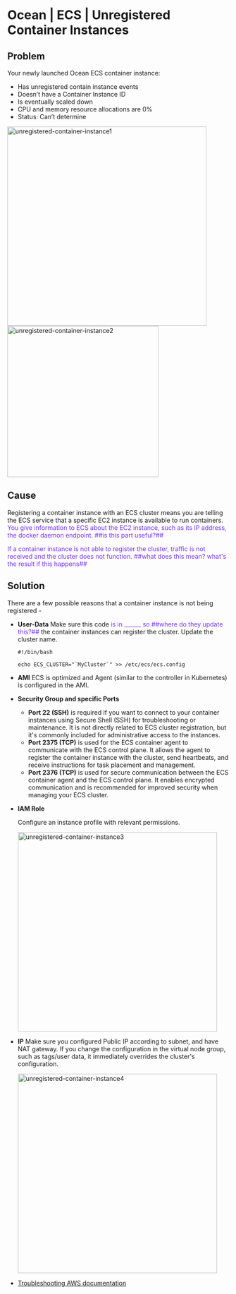 <meta name=“robots” content=“noindex”>

# Ocean | ECS | Unregistered Container Instances

## **Problem**
Your newly launched Ocean ECS container instance:
* Has unregistered contain instance events
* Doesn’t have a Container Instance ID
* Is eventually scaled down
* CPU and memory resource allocations are 0%
* Status: Can’t determine

<img width="452" alt="unregistered-container-instance1" src="https://github.com/spotinst/help/assets/167069628/acd9d60a-4952-4955-b119-593ccfb9c067">

<img width="343" alt="unregistered-container-instance2" src="https://github.com/spotinst/help/assets/167069628/d7713e91-2850-48ee-9d1a-aa439dcf91d1">

## **Cause**

Registering a container instance with an ECS cluster means you are telling the ECS service that a specific EC2 instance is available to run containers. <font color="#7632FE">You give information to ECS about the EC2 instance, such as its IP address, the docker daemon endpoint. ##is this part useful?##</font>

<font color="#7632FE">If a container instance is not able to register the cluster, traffic is not received and the cluster does not function. ##what does this mean? what's the result if this happens##</font>


## **Solution**

There are a few possible reasons that a container instance is not being registered - 

* **User-Data**
  Make sure this code <font color="#7632FE">is in ______ so ##where do they update this?##</font> the container instances can register the cluster. Update the cluster name.
  
  ````
  #!/bin/bash
  
  echo ECS_CLUSTER="`MyCluster`" >> /etc/ecs/ecs.config
  ````

* **AMI**
  ECS is optimized and Agent (similar to the controller in Kubernetes) is configured in the AMI.
  
* **Security Group and specific Ports**
  * **Port 22 (SSH)** is required if you want to connect to your container instances using Secure Shell (SSH) for troubleshooting or maintenance.
    It is not directly related to ECS cluster registration, but it's commonly included for administrative access to the instances.
  * **Port 2375 (TCP)** is used for the ECS container agent to communicate with the ECS control plane. It allows the agent to register the container instance with the cluster, send heartbeats, and receive instructions for task placement and management.
  * **Port 2376 (TCP)** is used for secure communication between the ECS container agent and the ECS control plane. It enables encrypted communication and is recommended for improved security when managing your ECS cluster.

* **IAM Role**

  Configure an instance profile with relevant permissions.

  <img width="452" alt="unregistered-container-instance3" src="https://github.com/spotinst/help/assets/167069628/b51d91f7-c067-431f-94b5-64926a6e469c">

* **IP**
  Make sure you configured Public IP according to subnet, and have NAT gateway.
  If you change the configuration in the virtual node group, such as tags/user data, it immediately overrides the cluster's configuration.

  <img width="452" alt="unregistered-container-instance4" src="https://github.com/spotinst/help/assets/167069628/98a19d66-d218-41da-bb88-5a99220dcac3">


* [Troubleshooting AWS documentation](https://aws.amazon.com/premiumsupport/knowledge-center/ecs-instance-unable-join-cluster/)   
  

